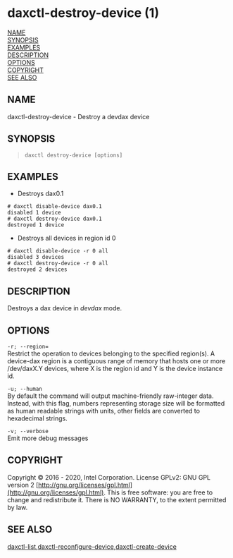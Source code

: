 # daxctl-destroy-device \(1\)

[NAME](daxctl-destroy-device.md#name)  
[SYNOPSIS](daxctl-destroy-device.md#synopsis)  
[EXAMPLES  
](daxctl-destroy-device.md#examples)[DESCRIPTION](daxctl-destroy-device.md#description)[  
](daxctl-create-device.md#examples)[OPTIONS](daxctl-destroy-device.md#options)  
[COPYRIGHT](daxctl-destroy-device.md#copyright)  
[SEE ALSO](daxctl-destroy-device.md#see-also)

## NAME <a id="name"></a>

daxctl-destroy-device - Destroy a devdax device

## SYNOPSIS <a id="synopsis"></a>

> ```text
> daxctl destroy-device [options]
> ```

## EXAMPLES <a id="examples"></a>

* Destroys dax0.1

```text
# daxctl disable-device dax0.1
disabled 1 device
# daxctl destroy-device dax0.1
destroyed 1 device
```

* Destroys all devices in region id 0

```text
# daxctl disable-device -r 0 all
disabled 3 devices
# daxctl destroy-device -r 0 all
destroyed 2 devices
```

## DESCRIPTION <a id="description"></a>

Destroys a dax device in _devdax_ mode.

## OPTIONS <a id="options"></a>

`-r; --region=`  
 Restrict the operation to devices belonging to the specified region\(s\). A device-dax region is a contiguous range of memory that hosts one or more /dev/daxX.Y devices, where X is the region id and Y is the device instance id.

`-u; --human`  
 By default the command will output machine-friendly raw-integer data. Instead, with this flag, numbers representing storage size will be formatted as human readable strings with units, other fields are converted to hexadecimal strings.

`-v; --verbose`  
 Emit more debug messages

## COPYRIGHT <a id="copyright"></a>

Copyright © 2016 - 2020, Intel Corporation. License GPLv2: GNU GPL version 2 [http://gnu.org/licenses/gpl.html](http://gnu.org/licenses/gpl.html). This is free software: you are free to change and redistribute it. There is NO WARRANTY, to the extent permitted by law.

## SEE ALSO <a id="see-also"></a>

[daxctl-list](untitled-2.md),[daxctl-reconfigure-device](daxctl-reconfigure-device.md),[daxctl-create-device](daxctl-create-device.md)

